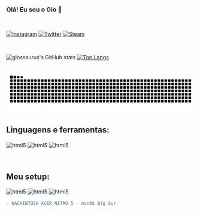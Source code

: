 ### Olá! Eu sou o Gio 👋
<br />

[![Instagram](https://img.shields.io/badge/Instagram-E4405F?style=for-the-badge&logo=instagram&logoColor=white)](https://www.instagram.com/solnyechniygio/)
[![Twitter](https://img.shields.io/badge/Twitter-1DA1F2?style=for-the-badge&logo=twitter&logoColor=white)](https://twitter.com/giossaurus)
[![Steam](https://img.shields.io/badge/Steam-000000?style=for-the-badge&logo=steam&logoColor=white)](https://steamcommunity.com/id/giossaurus/)

<br />

![giossaurus's GitHub stats](https://github-readme-stats.vercel.app/api?username=giossaurus&theme=react&show_icons=true)
[![Top Langs](https://github-readme-stats.vercel.app/api/top-langs/?username=giossaurus&layout=compact)](https://github.com/anuraghazra/github-readme-stats)
<br /><br />

<img src="https://github.com/giossaurus/giossaurus/blob/output/github-contribution-grid-snake.svg" /></p>

## Linguagens e ferramentas:

<div style="display: inline_block">
   <img align="center" alt="html5" src="https://img.shields.io/badge/Python-3776AB?style=for-the-badge&logo=python&logoColor=white" />
   <img align="center" alt="html5" src="https://img.shields.io/badge/JavaScript-F7DF1E?style=for-the-badge&logo=javascript&logoColor=black" />
   <img align="center" alt="html5" src="https://img.shields.io/badge/HTML5-E34F26?style=for-the-badge&logo=html5&logoColor=white" />
</div>
 <br />


<br />

## Meu setup:


 <img align="center" alt="html5" src="https://img.shields.io/badge/Windows-0078D6?style=for-the-badge&logo=windows&logoColor=white" />
   <img align="center" alt="html5" 
   src="https://img.shields.io/badge/Intel-Core_i5_10th-0071C5?style=for-the-badge&logo=intel&logoColor=white" />
    <img align="center" alt="html5" src="https://img.shields.io/badge/NVIDIA-GTX1650-76B900?style=for-the-badge&logo=nvidia&logoColor=white" />

```diff
- HACKINTOSH ACER NITRO 5 - macOS Big Sur
